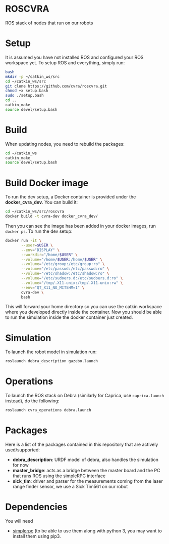 # ROSCVRA

ROS stack of nodes that run on our robots

# Setup

It is assumed you have not installed ROS and configured your ROS workspace yet.
To setup ROS and everything, simply run:
```bash
bash
mkdir -p ~/catkin_ws/src
cd ~/catkin_ws/src
git clone https://github.com/cvra/roscvra.git
chmod +x setup.bash
sudo ./setup.bash
cd ..
catkin_make
source devel/setup.bash
```


# Build

When updating nodes, you need to rebuild the packages:
```bash
cd ~/catkin_ws
catkin_make
source devel/setup.bash
```


# Build Docker image

To run the dev setup, a Docker container is provided under the **docker_cvra_dev**.
You can build it:
```bash
cd ~/catkin_ws/src/roscvra
docker build -t cvra-dev docker_cvra_dev/
```

Then you can see the image has been added in your docker images, run `docker ps`.
To run the dev setup:
```bash
docker run -it \
       --user=$USER \
       --env="DISPLAY" \
       --workdir="/home/$USER" \
       --volume="/home/$USER:/home/$USER" \
       --volume="/etc/group:/etc/group:ro" \
       --volume="/etc/passwd:/etc/passwd:ro" \
       --volume="/etc/shadow:/etc/shadow:ro" \
       --volume="/etc/sudoers.d:/etc/sudoers.d:ro" \
       --volume="/tmp/.X11-unix:/tmp/.X11-unix:rw" \
       --env="QT_X11_NO_MITSHM=1" \
       cvra-dev \
       bash
```
This will forward your home directory so you can use the catkin workspace where you developed directly inside the container.
Now you should be able to run the simulation inside the docker container just created.


# Simulation

To launch the robot model in simulation run:
```bash
roslaunch debra_description gazebo.launch
```


# Operations

To launch the ROS stack on Debra (similarly for Caprica, use `caprica.launch` instead), do the following:
```bash
roslaunch cvra_operations debra.launch
```


# Packages

Here is a list of the packages contained in this repository that are actively used/supported:

- **debra_description**: URDF model of debra, also handles the simulation for now
- **master_bridge**: acts as a bridge between the master board and the PC that runs ROS using the simpleRPC interface
- **sick_tim**: driver and parser for the measurements coming from the laser range finder sensor, we use a Sick Tim561 on our robot


# Dependencies

You will need
- [simplerpc](https://github.com/cvra/simplerpc)
(to be able to use them along with python 3, you may want to install them using pip3.
